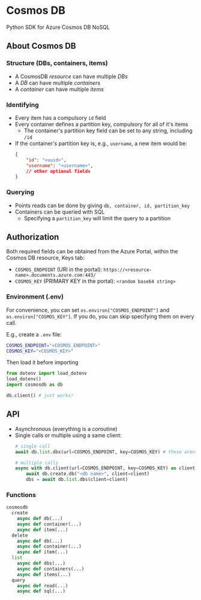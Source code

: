# Cosmos DB

Python SDK for Azure Cosmos DB NoSQL

## About Cosmos DB

### Structure (DBs, containers, items)

- A CosmosDB *resource* can have multiple *DBs*
- A *DB* can have multiple *containers*
- A *container* can have multiple *items*

### Identifying

- Every item has a compulsory `id` field
- Every container defines a partition key, compulsory for all of it's items
  - The container's partition key field can be set to any string, including `/id`
- If the container's partition key is, e.g., `username`, a new item would be:
    ```json
    {
        "id": "<uuid>",
        "username": "<username>",
        // other optional fields
    }
    ```

### Querying

- Points reads can be done by giving `db, container, id, partition_key`
- Containers can be queried with SQL
  - Specifying a `partition_key` will limit the query to a partition

## Authorization

Both required fields can be obtained from the Azure Portal, within the Cosmos DB resource, Keys tab:

- `COSMOS_ENDPOINT` (URI in the portal): `https://<resource-name>.documents.azure.com:443/`
- `COSMOS_KEY` (PRIMARY KEY in the portal): `<random base64 string>`

### Environment (.env)

For convenience, you can set `os.environ["COSMOS_ENDPOINT"]` and `os.environ["COSMOS_KEY"]`. If you do, you can skip specifying them on every call.

E.g., create a `.env` file:

```bash
COSMOS_ENDPOINT="<COSMOS_ENDPOINT>"
COSMOS_KEY="<COSMOS_KEY>"
```

Then load it before importing

```python
from dotenv import load_dotenv
load_dotenv()
import cosmosdb as db

db.client() # just works!
```

## API

- Asynchronous (everything is a coroutine)
- Single calls or multiple using a same client:
  ```python
  # single call
  await db.list.dbs(url=COSMOS_ENDPOINT, key=COSMOS_KEY) # these aren't necessary with a .env file

  # multiple calls
  async with db.client(url=COSMOS_ENDPOINT, key=COSMOS_KEY) as client: # idem.
      await db.create.db("<db name>", client=client)
      dbs = await db.list.dbs(client=client)
  ```

### Functions
```python
cosmosdb
  create
    async def db(...)
    async def container(...)
    async def item(...)
  delete
    async def db(...)
    async def container(...)
    async def item(...)
  list
    async def dbs(...)
    async def containers(...)
    async def items(...)
  query
    async def read(...)
    async def sql(...)
```